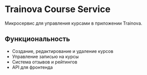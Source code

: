 # Trainova Course Service

Микросервис для управления курсами в приложении Trainova.

## Функциональность

- Создание, редактирование и удаление курсов
- Управление записью на курсы
- Система отзывов и рейтингов
- API для фронтенда

